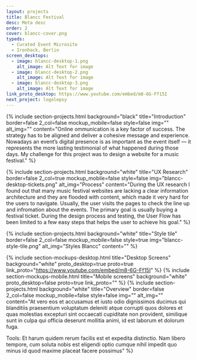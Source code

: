 ```yaml
---
layout: projects
title: Blancc Festival
desc: Meta desc
order: 2
cover: blancc-cover.png
typeds:
  - Curated Event Microsite
  - Ironhack, Berlin
screen_desktops:
  - image: blancc-desktop-1.png
    alt_image: Alt Text for image
  - image: blancc-desktop-2.png
    alt_image: Alt Text for image
  - image: blancc-desktop-3.png
    alt_image: Alt Text for image
link_proto_desktop: https://www.youtube.com/embed/m8-6G-Ff15I
next_project: logolepsy
---
```


{%
     include section-projects.html
     background="black"
     title="Introduction"
     border=false
     2_col=false
     mockup_mobile=false
     style=false
     img=""
     alt_img=""
     content="Online ommunication is a key factor of success. The strategy has to be aligned and deliver a cohesive message and experience. Nowadays an event’s digital presence is as important as the event itself — it represents the more lasting testimonial of what happened during those days. My challenge for this project was to design a website for a music festival."
%}

{%
     include section-projects.html
     background="white"
     title="UX Research"
     border=false
     2_col=true
     mockup_mobile=false
     style=false
     img="blancc-desktop-tickets.png"
     alt_img="Process"
     content="During the UX research I found out that many music festival websites are lacking a clear information architecture and they are flooded with content, which made it very hard for the users to navigate. Usually, the user visits the pages to check the line up and infromation about the events. The primary goal is usually buying a festival ticket. During the design process and testing, the User Flow has been limited to a few easy steps that helps the user to achieve his goal."
%}

{%
     include section-projects.html
     background="white"
     title="Style tile"
     border=false
     2_col=false
     mockup_mobile=false
     style=true
     img="blancc-style-tile.png"
     alt_img="Styles Blancc"
     content=""
%}

{%
     include section-mockups-desktop.html
     title="Desktop Screens"
     background="white"
     proto_desktop=true
     proto=true
     link_proto="https://www.youtube.com/embed/m8-6G-Ff15I"
%}
{%
     include section-mockups-mobile.html
     title="Mobile screens"
     background="white"
     proto_desktop=false
     proto=true
     link_proto=""
%}
{%
     include section-projects.html
     background="white"
     title="Overview"
     border=false
     2_col=false
     mockup_mobile=false
     style=false
     img=""
     alt_img=""
     content="At vero eos et accusamus et iusto odio dignissimos ducimus qui blanditiis praesentium voluptatum deleniti atque corrupti quos dolores et quas molestias excepturi sint occaecati cupiditate non provident, similique sunt in culpa qui officia deserunt  mollitia animi, id est laborum et dolorum fuga.

Tools: Et harum quidem rerum facilis est et expedita distinctio. Nam libero tempore, cum soluta nobis est eligendi optio cumque nihil impedit quo minus id quod maxime placeat facere possimus"
%}